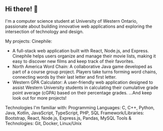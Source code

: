 ## Hi there! 👋 ##
I'm a computer science student at University of Western Ontario, passionate about building innovative web applications and exploring the intersection of technology and design.

My projects:
Cinephile: 
- A full-stack web application built with React, Node.js, and Express. Cinephile helps users organize and manage their movie lists, making it easy to discover new films and keep track of their favorites.
- North America Word Chain: A collaborative Java game developed as part of a course group project. Players take turns forming word chains, connecting words by their last letter and first letter.
- Western GPA Calculator: A user-friendly web application designed to assist Western University students in calculating their cumulative grade point average (cGPA) based on their percentage grades.
...And keep look out for more projects! 

Technologies I'm familiar with:
Programming Languages: C, C++, Python, Java, Kotlin, JavaScript, TypeScript, PHP, SQL
Framework/Libraries: Bootstrap, React, Node.js, Express.js, Pandas, MySQL
Tools & Technologies: Git, Docker, Linux/Unix
